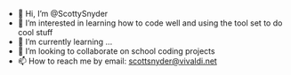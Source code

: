 - 👋 Hi, I’m @ScottySnyder
- 👀 I’m interested in learning how to code well and using the tool set to do cool stuff
- 🌱 I’m currently learning ...
- 💞️ I’m looking to collaborate on school coding projects
- 📫 How to reach me by email: scottsnyder@vivaldi.net

